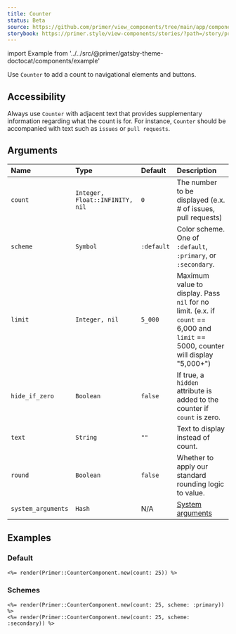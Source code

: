 ```yaml
---
title: Counter
status: Beta
source: https://github.com/primer/view_components/tree/main/app/components/primer/counter_component.rb
storybook: https://primer.style/view-components/stories/?path=/story/primer-counter-component
---
```


import Example from '../../src/@primer/gatsby-theme-doctocat/components/example'

<!-- Warning: AUTO-GENERATED file, do not edit. Add code comments to your Ruby instead <3 -->

Use `Counter` to add a count to navigational elements and buttons.

## Accessibility

Always use `Counter` with adjacent text that provides supplementary information regarding what the count is for. For instance, `Counter`
should be accompanied with text such as `issues` or `pull requests`.

## Arguments

| Name | Type | Default | Description |
| :- | :- | :- | :- |
| `count` | `Integer, Float::INFINITY, nil` | `0` | The number to be displayed (e.x. # of issues, pull requests) |
| `scheme` | `Symbol` | `:default` | Color scheme. One of `:default`, `:primary`, or `:secondary`. |
| `limit` | `Integer, nil` | `5_000` | Maximum value to display. Pass `nil` for no limit. (e.x. if `count` == 6,000 and `limit` == 5000, counter will display "5,000+") |
| `hide_if_zero` | `Boolean` | `false` | If true, a `hidden` attribute is added to the counter if `count` is zero. |
| `text` | `String` | `""` | Text to display instead of count. |
| `round` | `Boolean` | `false` | Whether to apply our standard rounding logic to value. |
| `system_arguments` | `Hash` | N/A | [System arguments](/system-arguments) |

## Examples

### Default

<Example src="<span title='25' data-view-component='' class='Counter'>25</span>" />

```erb
<%= render(Primer::CounterComponent.new(count: 25)) %>
```

### Schemes

<Example src="<span title='25' data-view-component='' class='Counter Counter--primary'>25</span><span title='25' data-view-component='' class='Counter Counter--secondary'>25</span>" />

```erb
<%= render(Primer::CounterComponent.new(count: 25, scheme: :primary)) %>
<%= render(Primer::CounterComponent.new(count: 25, scheme: :secondary)) %>
```
